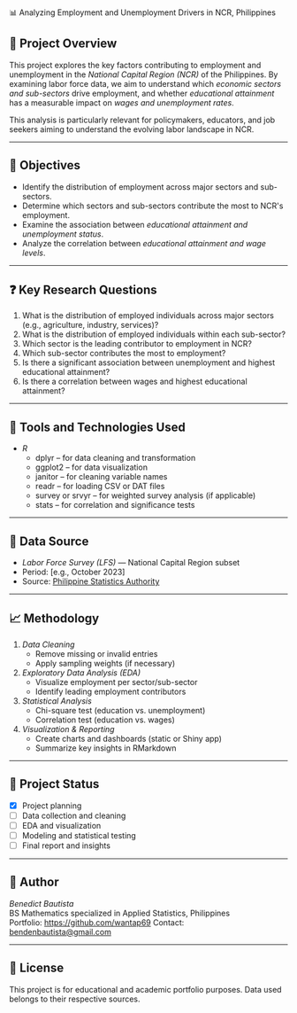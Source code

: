 📊 Analyzing Employment and Unemployment Drivers in NCR, Philippines
## 📘 Project Overview
This project explores the key factors contributing to employment and unemployment in the *National Capital Region (NCR)* of the Philippines. By examining labor force data, we aim to understand which *economic sectors and sub-sectors* drive employment, and whether *educational attainment* has a measurable impact on *wages and unemployment rates*.

This analysis is particularly relevant for policymakers, educators, and job seekers aiming to understand the evolving labor landscape in NCR.

---

## 🎯 Objectives

- Identify the distribution of employment across major sectors and sub-sectors.
- Determine which sectors and sub-sectors contribute the most to NCR's employment.
- Examine the association between *educational attainment and unemployment status*.
- Analyze the correlation between *educational attainment and wage levels*.

---

## ❓ Key Research Questions

1. What is the distribution of employed individuals across major sectors (e.g., agriculture, industry, services)?
2. What is the distribution of employed individuals within each sub-sector?
3. Which sector is the leading contributor to employment in NCR?
4. Which sub-sector contributes the most to employment?
5. Is there a significant association between unemployment and highest educational attainment?
6. Is there a correlation between wages and highest educational attainment?

---

## 🧰 Tools and Technologies Used

- *R*
  - dplyr – for data cleaning and transformation  
  - ggplot2 – for data visualization  
  - janitor – for cleaning variable names  
  - readr – for loading CSV or DAT files  
  - survey or srvyr – for weighted survey analysis (if applicable)
  - stats – for correlation and significance tests

---

## 📂 Data Source

- *Labor Force Survey (LFS)* — National Capital Region subset  
- Period: [e.g., October 2023]  
- Source: [Philippine Statistics Authority](https://psa.gov.ph/statistics/survey/labor-and-employment/labor-force-survey)

---

## 📈 Methodology

1. *Data Cleaning*  
   - Remove missing or invalid entries  
   - Apply sampling weights (if necessary)  
2. *Exploratory Data Analysis (EDA)*  
   - Visualize employment per sector/sub-sector  
   - Identify leading employment contributors  
3. *Statistical Analysis*  
   - Chi-square test (education vs. unemployment)  
   - Correlation test (education vs. wages)  
4. *Visualization & Reporting*  
   - Create charts and dashboards (static or Shiny app)  
   - Summarize key insights in RMarkdown

---

## 📌 Project Status

- [x] Project planning  
- [ ] Data collection and cleaning  
- [ ] EDA and visualization  
- [ ] Modeling and statistical testing  
- [ ] Final report and insights  

---

## 🧠 Author

*Benedict Bautista*  
BS Mathematics specialized in Applied Statistics, Philippines  
Portfolio: https://github.com/wantap69
Contact: bendenbautista@gmail.com

---

## 📎 License

This project is for educational and academic portfolio purposes. Data used belongs to their respective sources.
